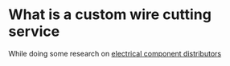 # What is a custom wire cutting service

While doing some research on [electrical component distributors](../178)
